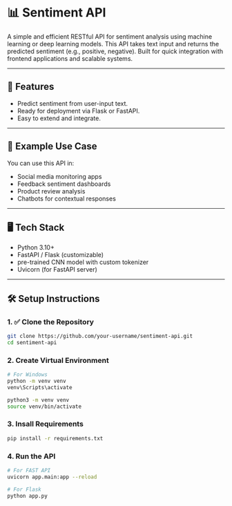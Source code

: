 # 📊 Sentiment API

A simple and efficient RESTful API for sentiment analysis using machine learning or deep learning models. This API takes text input and returns the predicted sentiment (e.g., positive, negative). Built for quick integration with frontend applications and scalable systems.

---

## 🚀 Features

- Predict sentiment from user-input text.
- Ready for deployment via Flask or FastAPI.
- Easy to extend and integrate.

---

## 🧠 Example Use Case

You can use this API in:

- Social media monitoring apps
- Feedback sentiment dashboards
- Product review analysis
- Chatbots for contextual responses

---

## 🖥️ Tech Stack

- Python 3.10+
- FastAPI / Flask (customizable)
- pre-trained CNN model with custom tokenizer
- Uvicorn (for FastAPI server)

---

## 🛠️ Setup Instructions

### 1. ✅ Clone the Repository

```bash
git clone https://github.com/your-username/sentiment-api.git
cd sentiment-api
```

### 2. Create Virtual Environment

```bash
# For Windows
python -m venv venv
venv\Scripts\activate

python3 -m venv venv
source venv/bin/activate
```

### 3. Insall Requirements

```bash
pip install -r requirements.txt
```

### 4. Run the API

```bash
# For FAST API
uvicorn app.main:app --reload

# For Flask
python app.py
```


